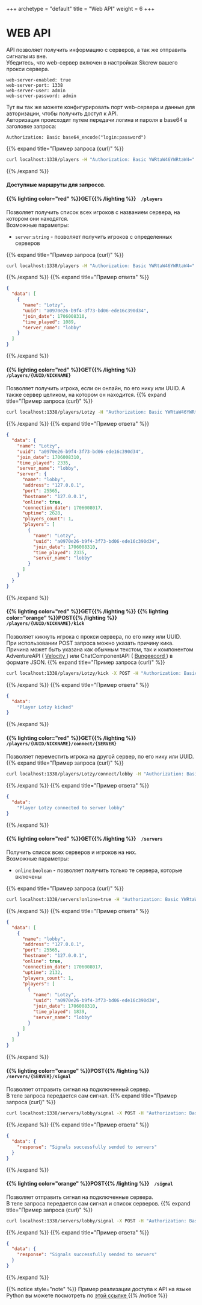+++
archetype = "default"
title = "Web API"
weight = 6
+++
# WEB API
API позволяет получить информацию с серверов, а так же отправить сигналы из вне.\
Убедитесь, что web-сервер включен в настройках Skcrew вашего прокси сервера.
```
web-server-enabled: true
web-server-port: 1338
web-server-user: admin
web-server-password: admin
```
Тут вы так же можете конфигурировать порт web-сервера и данные для авторизации, чтобы получить доступ к API.\
Авторизация происходит путем передачи логина и пароля в base64 в заголовке запроса:
```
Authorization: Basic base64_encode("login:password")
```
{{% expand title="Пример запроса (curl)" %}}
```bash
curl localhost:1338/players -H "Authorization: Basic YWRtaW46YWRtaW4="
```
{{% /expand %}}

#### Доступные маршруты для запросов.
#### {{% lighting color="red" %}}GET{{% /lighting %}} &nbsp;&nbsp; `/players`
Позволяет получить список всех игроков с названием сервера, на котором они находятся.\
Возможные параметры:
- `server`:`string` - позволяет получить игроков с определенных серверов

{{% expand title="Пример запроса (curl)" %}}
```bash
curl localhost:1338/players -H "Authorization: Basic YWRtaW46YWRtaW4="
```
{{% /expand %}}
{{% expand title="Пример ответа" %}}
```json
{
  "data": [
    {
      "name": "Lotzy",
      "uuid": "a0970e26-b9f4-3f73-bd06-ede16c390d34",
      "join_date": 1706008310,
      "time_played": 1089,
      "server_name": "lobby"
    }
  ]
}
```
{{% /expand %}}

#### {{% lighting color="red" %}}GET{{% /lighting %}} &nbsp;&nbsp; `/players/{UUID/NICKNAME}`
Позволяет получить игрока, если он онлайн, по его нику или UUID. А также сервер целиком, на котором он находится.
{{% expand title="Пример запроса (curl)" %}}
```bash
curl localhost:1338/players/Lotzy -H "Authorization: Basic YWRtaW46YWRtaW4="
```
{{% /expand %}}
{{% expand title="Пример ответа" %}}
```json
{
  "data": {
    "name": "Lotzy",
    "uuid": "a0970e26-b9f4-3f73-bd06-ede16c390d34",
    "join_date": 1706008310,
    "time_played": 2335,
    "server_name": "lobby",
    "server": {
      "name": "lobby",
      "address": "127.0.0.1",
      "port": 25565,
      "hostname": "127.0.0.1",
      "online": true,
      "connection_date": 1706008017,
      "uptime": 2628,
      "players_count": 1,
      "players": [
        {
          "name": "Lotzy",
          "uuid": "a0970e26-b9f4-3f73-bd06-ede16c390d34",
          "join_date": 1706008310,
          "time_played": 2335,
          "server_name": "lobby"
        }
      ]
    }
  }
}
```
{{% /expand %}}

#### {{% lighting color="red" %}}GET{{% /lighting %}}&nbsp;{{% lighting color="orange" %}}POST{{% /lighting %}} &nbsp;&nbsp; `/players/{UUID/NICKNAME}/kick`
Позволяет кикнуть игрока с прокси сервера, по его нику или UUID.\
При использовании POST запроса можно указать причину кика. Причина может быть указана как обычным текстом, так и компонентом AdventureAPI ( [Velocity <i class="fas fa-link"></i>](https://docs.advntr.dev/serializer/index.html) ) или ChatComponentAPI ( [Bungeecord <i class="fas fa-link"></i>](https://www.spigotmc.org/wiki/the-chat-component-api/) ) в формате JSON. 
{{% expand title="Пример запроса (curl)" %}}
```bash
curl localhost:1338/players/Lotzy/kick -X POST -H "Authorization: Basic YWRtaW46YWRtaW4=" -H "Content-Type: application/json" -d '"GO OUT FROM SERVER"'
```
{{% /expand %}}
{{% expand title="Пример ответа" %}}
```json
{ 
  "data":
    "Player Lotzy kicked"
}
```
{{% /expand %}}

#### {{% lighting color="red" %}}GET{{% /lighting %}} &nbsp;&nbsp; `/players/{UUID/NICKNAME}/connect/{SERVER}`
Позволяет переместить игрока на другой сервер, по его нику или UUID.\
{{% expand title="Пример запроса (curl)" %}}
```bash
curl localhost:1338/players/Lotzy/connect/lobby -H "Authorization: Basic YWRtaW46YWRtaW4="
```
{{% /expand %}}
{{% expand title="Пример ответа" %}}
```json
{ 
  "data":
    "Player Lotzy connected to server lobby"
}
```
{{% /expand %}}


#### {{% lighting color="red" %}}GET{{% /lighting %}} &nbsp;&nbsp; `/servers`
Получить список всех серверов и игроков на них.\
Возможные параметры:
- `online`:`boolean` - позволяет получить только те сервера, которые включены

{{% expand title="Пример запроса (curl)" %}}
```bash
curl localhost:1338/servers?online=true -H "Authorization: Basic YWRtaW46YWRtaW4="
```
{{% /expand %}}
{{% expand title="Пример ответа" %}}
```json
{
  "data": [
    {
      "name": "lobby",
      "address": "127.0.0.1",
      "port": 25565,
      "hostname": "127.0.0.1",
      "online": true,
      "connection_date": 1706008017,
      "uptime": 2132,
      "players_count": 1,
      "players": [
        {
          "name": "Lotzy",
          "uuid": "a0970e26-b9f4-3f73-bd06-ede16c390d34",
          "join_date": 1706008310,
          "time_played": 1839,
          "server_name": "lobby"
        }
      ]
    }
  ]
}
```
{{% /expand %}}


#### {{% lighting color="orange" %}}POST{{% /lighting %}} &nbsp;&nbsp; `/servers/{SERVER}/signal`
Позволяет отправить сигнал на подключенный сервер.\
В теле запроса передается сам сигнал.
{{% expand title="Пример запроса (curl)" %}}
```bash
curl localhost:1338/servers/lobby/signal -X POST -H "Authorization: Basic YWRtaW46YWRtaW4=" -H "Content-Type: application/json" -d "{'signals':[{'key':'broadcast','data':['Hello world!']}]}"
```
{{% /expand %}}
{{% expand title="Пример ответа" %}}
```json
{ 
  "data": {
    "response": "Signals successfully sended to servers" 
  } 
}
```
{{% /expand %}}

#### {{% lighting color="orange" %}}POST{{% /lighting %}} &nbsp;&nbsp; `/signal`
Позволяет отправить сигнал на подключенные сервера.\
В теле запроса передается сам сигнал и список серверов.
{{% expand title="Пример запроса (curl)" %}}
```bash
curl localhost:1338/servers/lobby/signal -X POST -H "Authorization: Basic YWRtaW46YWRtaW4=" -H "Content-Type: application/json" -d "{'servers':['lobby'],'signals':[{'key':'broadcast','data':['Hello world!']}]}"
```
{{% /expand %}}
{{% expand title="Пример ответа" %}}
```json
{ 
  "data": {
    "response": "Signals successfully sended to servers" 
  } 
}
```
{{% /expand %}}

{{% notice style="note" %}}
Пример реализации доступа к API на языке Python вы можете посмотреть по [этой ссылке <i class="fas fa-link"></i>](https://github.com/crewpvp/skcrew-python)
{{% /notice %}}


